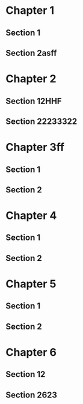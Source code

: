 # Chapter 1

## Section 1

## Section 2asff

# Chapter 2

## Section 12HHF

## Section 22233322

# Chapter 3ff

## Section 1

## Section 2

# Chapter 4

## Section 1

## Section 2

# Chapter 5

## Section 1

## Section 2

# Chapter 6

## Section 12

## Section 2623

